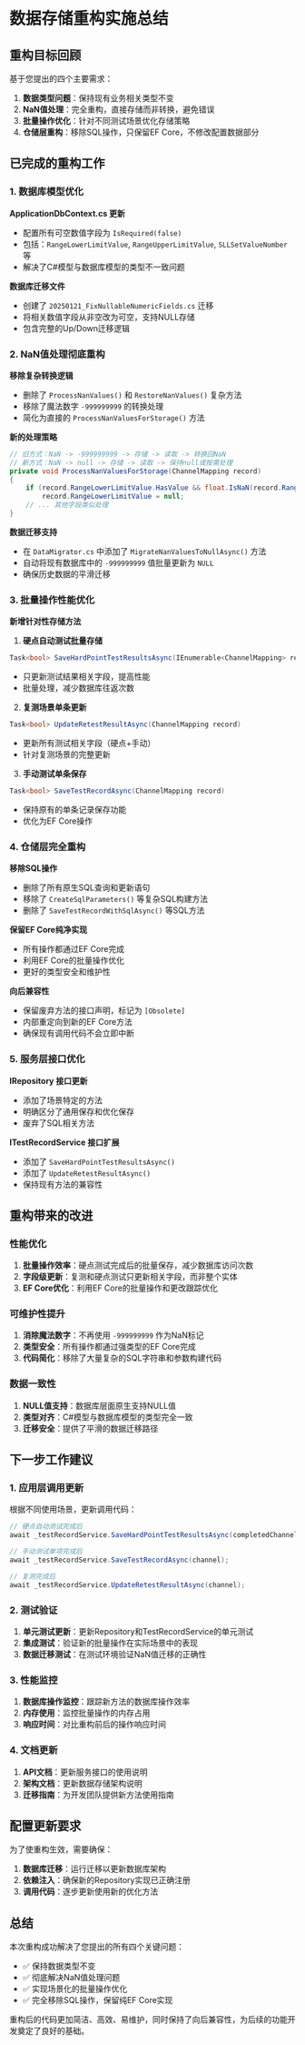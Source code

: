 # 数据存储重构实施总结

## 重构目标回顾

基于您提出的四个主要需求：
1. **数据类型问题**：保持现有业务相关类型不变
2. **NaN值处理**：完全重构，直接存储而非转换，避免错误
3. **批量操作优化**：针对不同测试场景优化存储策略
4. **仓储层重构**：移除SQL操作，只保留EF Core，不修改配置数据部分

## 已完成的重构工作

### 1. 数据库模型优化

**ApplicationDbContext.cs 更新**
- 配置所有可空数值字段为 `IsRequired(false)`
- 包括：`RangeLowerLimitValue`, `RangeUpperLimitValue`, `SLLSetValueNumber` 等
- 解决了C#模型与数据库模型的类型不一致问题

**数据库迁移文件**
- 创建了 `20250121_FixNullableNumericFields.cs` 迁移
- 将相关数值字段从非空改为可空，支持NULL存储
- 包含完整的Up/Down迁移逻辑

### 2. NaN值处理彻底重构

**移除复杂转换逻辑**
- 删除了 `ProcessNanValues()` 和 `RestoreNanValues()` 复杂方法
- 移除了魔法数字 `-999999999` 的转换处理
- 简化为直接的 `ProcessNanValuesForStorage()` 方法

**新的处理策略**
```csharp
// 旧方式：NaN -> -999999999 -> 存储 -> 读取 -> 转换回NaN
// 新方式：NaN -> null -> 存储 -> 读取 -> 保持null或按需处理
private void ProcessNanValuesForStorage(ChannelMapping record)
{
    if (record.RangeLowerLimitValue.HasValue && float.IsNaN(record.RangeLowerLimitValue.Value))
        record.RangeLowerLimitValue = null;
    // ... 其他字段类似处理
}
```

**数据迁移支持**
- 在 `DataMigrator.cs` 中添加了 `MigrateNanValuesToNullAsync()` 方法
- 自动将现有数据库中的 `-999999999` 值批量更新为 `NULL`
- 确保历史数据的平滑迁移

### 3. 批量操作性能优化

**新增针对性存储方法**

1. **硬点自动测试批量存储**
```csharp
Task<bool> SaveHardPointTestResultsAsync(IEnumerable<ChannelMapping> records)
```
- 只更新测试结果相关字段，提高性能
- 批量处理，减少数据库往返次数

2. **复测场景单条更新**
```csharp
Task<bool> UpdateRetestResultAsync(ChannelMapping record)
```
- 更新所有测试相关字段（硬点+手动）
- 针对复测场景的完整更新

3. **手动测试单条保存**
```csharp
Task<bool> SaveTestRecordAsync(ChannelMapping record)
```
- 保持原有的单条记录保存功能
- 优化为EF Core操作

### 4. 仓储层完全重构

**移除SQL操作**
- 删除了所有原生SQL查询和更新语句
- 移除了 `CreateSqlParameters()` 等复杂SQL构建方法
- 删除了 `SaveTestRecordWithSqlAsync()` 等SQL方法

**保留EF Core纯净实现**
- 所有操作都通过EF Core完成
- 利用EF Core的批量操作优化
- 更好的类型安全和维护性

**向后兼容性**
- 保留废弃方法的接口声明，标记为 `[Obsolete]`
- 内部重定向到新的EF Core方法
- 确保现有调用代码不会立即中断

### 5. 服务层接口优化

**IRepository 接口更新**
- 添加了场景特定的方法
- 明确区分了通用保存和优化保存
- 废弃了SQL相关方法

**ITestRecordService 接口扩展**
- 添加了 `SaveHardPointTestResultsAsync()`
- 添加了 `UpdateRetestResultAsync()`
- 保持现有方法的兼容性

## 重构带来的改进

### 性能优化
1. **批量操作效率**：硬点测试完成后的批量保存，减少数据库访问次数
2. **字段级更新**：复测和硬点测试只更新相关字段，而非整个实体
3. **EF Core优化**：利用EF Core的批量操作和更改跟踪优化

### 可维护性提升
1. **消除魔法数字**：不再使用 `-999999999` 作为NaN标记
2. **类型安全**：所有操作都通过强类型的EF Core完成
3. **代码简化**：移除了大量复杂的SQL字符串和参数构建代码

### 数据一致性
1. **NULL值支持**：数据库层面原生支持NULL值
2. **类型对齐**：C#模型与数据库模型的类型完全一致
3. **迁移安全**：提供了平滑的数据迁移路径

## 下一步工作建议

### 1. 应用层调用更新
根据不同使用场景，更新调用代码：

```csharp
// 硬点自动测试完成后
await _testRecordService.SaveHardPointTestResultsAsync(completedChannels, testTag);

// 手动测试单项完成后  
await _testRecordService.SaveTestRecordAsync(channel);

// 复测完成后
await _testRecordService.UpdateRetestResultAsync(channel);
```

### 2. 测试验证
1. **单元测试更新**：更新Repository和TestRecordService的单元测试
2. **集成测试**：验证新的批量操作在实际场景中的表现
3. **数据迁移测试**：在测试环境验证NaN值迁移的正确性

### 3. 性能监控
1. **数据库操作监控**：跟踪新方法的数据库操作效率
2. **内存使用**：监控批量操作的内存占用
3. **响应时间**：对比重构前后的操作响应时间

### 4. 文档更新
1. **API文档**：更新服务接口的使用说明
2. **架构文档**：更新数据存储架构说明
3. **迁移指南**：为开发团队提供新方法使用指南

## 配置更新要求

为了使重构生效，需要确保：

1. **数据库迁移**：运行迁移以更新数据库架构
2. **依赖注入**：确保新的Repository实现已正确注册
3. **调用代码**：逐步更新使用新的优化方法

## 总结

本次重构成功解决了您提出的所有四个关键问题：
- ✅ 保持数据类型不变
- ✅ 彻底解决NaN值处理问题
- ✅ 实现场景化的批量操作优化
- ✅ 完全移除SQL操作，保留纯EF Core实现

重构后的代码更加简洁、高效、易维护，同时保持了向后兼容性，为后续的功能开发奠定了良好的基础。 